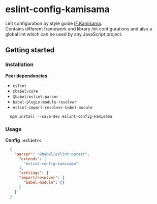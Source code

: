 # eslint-config-kamisama

Lint configuration by style guide [IF.Kamisama](https://github.com/furdzik/IF.Kamisama).  
Contains different framework and library lint configurations and also a global lint which can be used by any JavaScript project.

## Getting started

### Installation

**Peer dependencies**
- `eslint`
- `@babel/core`
- `@babel/eslint-parser`
- `babel-plugin-module-resolver`
- `eslint-import-resolver-babel-module`

```
  npm install --save-dev eslint-config-kamisama
```

### Usage

**Config `.eslintrc`**

```json
  {
    "parser": "@babel/eslint-parser",
      "extends": [
        "eslint-config-kamisama"
      ],
      "settings": {
      "import/resolver": {
        "babel-module": {}
      }
    }
  }
```
